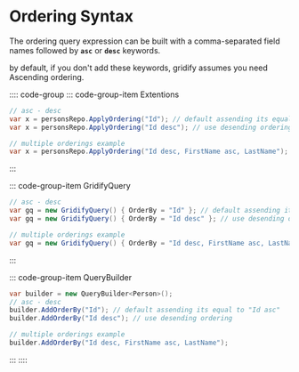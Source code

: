 # Ordering Syntax

The ordering query expression can be built with a comma-separated field names followed by **`asc`** or **`desc`** keywords.

by default, if you don't add these keywords, gridify assumes you need Ascending ordering.

:::: code-group
::: code-group-item Extentions
``` csharp
// asc - desc
var x = personsRepo.ApplyOrdering("Id"); // default assending its equal to "Id asc"
var x = personsRepo.ApplyOrdering("Id desc"); // use desending ordering

// multiple orderings example
var x = personsRepo.ApplyOrdering("Id desc, FirstName asc, LastName");
```
:::

::: code-group-item GridifyQuery
``` csharp
// asc - desc
var gq = new GridifyQuery() { OrderBy = "Id" }; // default assending its equal to "Id asc"
var gq = new GridifyQuery() { OrderBy = "Id desc" }; // use desending ordering

// multiple orderings example
var gq = new GridifyQuery() { OrderBy = "Id desc, FirstName asc, LastName" };
```
:::

::: code-group-item QueryBuilder
``` csharp
var builder = new QueryBuilder<Person>();
// asc - desc
builder.AddOrderBy("Id"); // default assending its equal to "Id asc"
builder.AddOrderBy("Id desc"); // use desending ordering

// multiple orderings example
builder.AddOrderBy("Id desc, FirstName asc, LastName");
```
:::
::::
